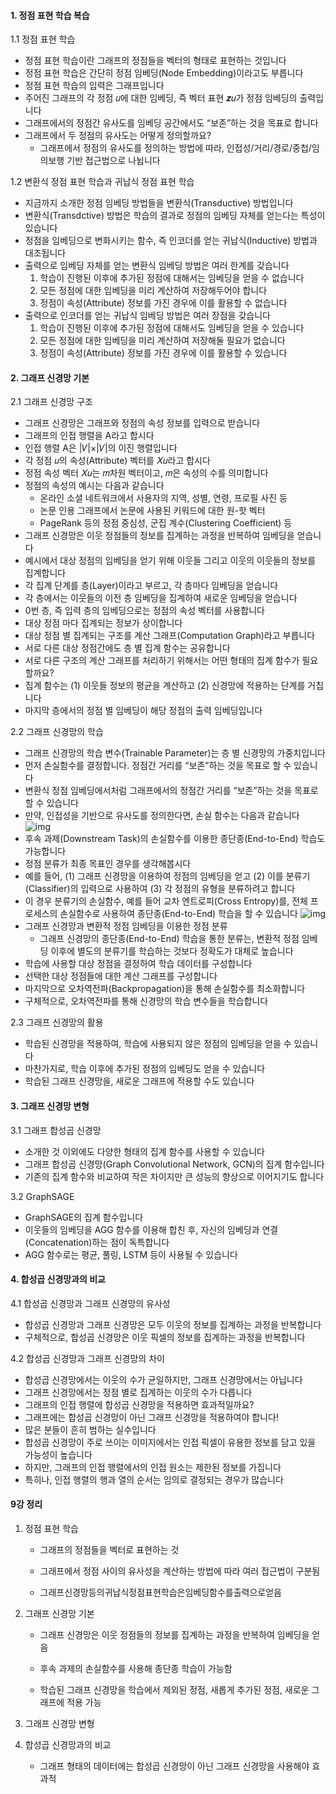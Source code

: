 #### 1. 정점 표현 학습 복습

1.1 정점 표현 학습

- 정점 표현 학습이란 그래프의 정점들을 벡터의 형태로 표현하는 것입니다
- 정점 표현 학습은 간단히 정점 임베딩(Node Embedding)이라고도 부릅니다
- 정점 표현 학습의 입력은 그래프입니다
- 주어진 그래프의 각 정점 𝑢에 대한 임베딩, 즉 벡터 표현 𝒛𝑢가 정점 임베딩의 출력입니다
- 그래프에서의 정점간 유사도를 임베딩 공간에서도 “보존”하는 것을 목표로 합니다
- 그래프에서 두 정점의 유사도는 어떻게 정의할까요?
  - 그래프에서 정점의 유사도를 정의하는 방법에 따라, 인접성/거리/경로/중첩/임의보행 기반 접근법으로 나뉩니다

1.2 변환식 정점 표현 학습과 귀납식 정점 표현 학습

- 지금까지 소개한 정점 임베딩 방법들을 변환식(Transductive) 방법입니다
- 변환식(Transdctive) 방법은 학습의 결과로 정점의 임베딩 자체를 얻는다는 특성이 있습니다
- 정점을 임베딩으로 변화시키는 함수, 즉 인코더를 얻는 귀납식(Inductive) 방법과 대조됩니다
- 출력으로 임베딩 자체를 얻는 변환식 임베딩 방법은 여러 한계를 갖습니다
  1) 학습이 진행된 이후에 추가된 정점에 대해서는 임베딩을 얻을 수 없습니다
  2) 모든 정점에 대한 임베딩을 미리 계산하여 저장해두어야 합니다
  3) 정점이 속성(Attribute) 정보를 가진 경우에 이를 활용할 수 없습니다
- 출력으로 인코더를 얻는 귀납식 임베딩 방법은 여러 장점을 갖습니다
  1) 학습이 진행된 이후에 추가된 정점에 대해서도 임베딩을 얻을 수 있습니다
  2) 모든 정점에 대한 임베딩을 미리 계산하여 저장해둘 필요가 없습니다
  3) 정점이 속성(Attribute) 정보를 가진 경우에 이를 활용할 수 있습니다

#### 2. 그래프 신경망 기본

2.1 그래프 신경망 구조

- 그래프 신경망은 그래프와 정점의 속성 정보를 입력으로 받습니다
- 그래프의 인접 행렬을 A라고 합시다
- 인접 행렬 A은 |𝑉|×|𝑉|의 이진 행렬입니다
- 각 정점 𝑢의 속성(Attribute) 벡터를 𝑋𝑢라고 합시다
- 정점 속성 벡터 𝑋𝑢는 𝑚차원 벡터이고, 𝑚은 속성의 수를 의미합니다
- 정점의 속성의 예시는 다음과 같습니다
  - 온라인 소셜 네트워크에서 사용자의 지역, 성별, 연령, 프로필 사진 등
  - 논문 인용 그래프에서 논문에 사용된 키워드에 대한 원-핫 벡터
  - PageRank 등의 정점 중심성, 군집 계수(Clustering Coefficient) 등
- 그래프 신경망은 이웃 정점들의 정보를 집계하는 과정을 반복하여 임베딩을 얻습니다
- 예시에서 대상 정점의 임베딩을 얻기 위해 이웃들 그리고 이웃의 이웃들의 정보를 집계합니다
- 각 집계 단계를 층(Layer)이라고 부르고, 각 층마다 임베딩을 얻습니다
- 각 층에서는 이웃들의 이전 층 임베딩을 집계하여 새로운 임베딩을 얻습니다
- 0번 층, 즉 입력 층의 임베딩으로는 정점의 속성 벡터를 사용합니다
- 대상 정점 마다 집계되는 정보가 상이합니다
- 대상 정점 별 집계되는 구조를 계산 그래프(Computation Graph)라고 부릅니다
- 서로 다른 대상 정점간에도 층 별 집계 함수는 공유합니다
- 서로 다른 구조의 계산 그래프를 처리하기 위해서는 어떤 형태의 집계 함수가 필요할까요?
- 집계 함수는 (1) 이웃들 정보의 평균을 계산하고 (2) 신경망에 적용하는 단계를 거칩니다
- 마지막 층에서의 정점 별 임베딩이 해당 정점의 출력 임베딩입니다

2.2 그래프 신경망의 학습

- 그래프 신경망의 학습 변수(Trainable Parameter)는 층 별 신경망의 가중치입니다
- 먼저 손실함수를 결정합니다. 정점간 거리를 “보존”하는 것을 목표로 할 수 있습니다
- 변환식 정점 임베딩에서처럼 그래프에서의 정점간 거리를 “보존”하는 것을 목표로 할 수 있습니다
- 만약, 인접성을 기반으로 유사도를 정의한다면, 손실 함수는 다음과 같습니다
  ![img](https://media.vlpt.us/images/skaurl/post/c62ca7d9-50a0-45a3-a9ef-f64b6f8efc78/%EC%8A%A4%ED%81%AC%EB%A6%B0%EC%83%B7%202021-02-26%2009.41.10.png)
- 후속 과제(Downstream Task)의 손실함수를 이용한 종단종(End-to-End) 학습도 가능합니다
- 정점 분류가 최종 목표인 경우를 생각해봅시다
- 예를 들어,
  (1) 그래프 신경망을 이용하여 정점의 임베딩을 얻고
  (2) 이를 분류기(Classifier)의 입력으로 사용하여
  (3) 각 정점의 유형을 분류하려고 합니다
- 이 경우 분류기의 손실함수, 예를 들어 교차 엔트로피(Cross Entropy)를, 전체 프로세스의 손실함수로 사용하여 종단종(End-to-End) 학습을 할 수 있습니다
  ![img](https://media.vlpt.us/images/skaurl/post/4ed0e5f6-2360-43e1-bb43-dce6f77ef64a/%EC%8A%A4%ED%81%AC%EB%A6%B0%EC%83%B7%202021-02-26%2009.42.26.png)
- 그래프 신경망과 변환적 정점 임베딩을 이용한 정점 분류
  - 그래프 신경망의 종단종(End-to-End) 학습을 통한 분류는, 변환적 정점 임베딩 이후에 별도의 분류기를 학습하는 것보다 정확도가 대체로 높습니다
- 학습에 사용할 대상 정점을 결정하여 학습 데이터를 구성합니다
- 선택한 대상 정점들에 대한 계산 그래프를 구성합니다
- 마지막으로 오차역전파(Backpropagation)을 통해 손실함수를 최소화합니다
- 구체적으로, 오차역전파를 통해 신경망의 학습 변수들을 학습합니다

2.3 그래프 신경망의 활용

- 학습된 신경망을 적용하여, 학습에 사용되지 않은 정점의 임베딩을 얻을 수 있습니다
- 마찬가지로, 학습 이후에 추가된 정점의 임베딩도 얻을 수 있습니다
- 학습된 그래프 신경망을, 새로운 그래프에 적용할 수도 있습니다

#### 3. 그래프 신경망 변형

3.1 그래프 합성곱 신경망

- 소개한 것 이외에도 다양한 형태의 집계 함수를 사용할 수 있습니다
- 그래프 합성곱 신경망(Graph Convolutional Network, GCN)의 집계 함수입니다
- 기존의 집계 함수와 비교하여 작은 차이지만 큰 성능의 향상으로 이어지기도 합니다

3.2 GraphSAGE

- GraphSAGE의 집계 함수입니다
- 이웃들의 임베딩을 AGG 함수를 이용해 합친 후, 자신의 임베딩과 연결(Concatenation)하는 점이 독특합니다
- AGG 함수로는 평균, 풀링, LSTM 등이 사용될 수 있습니다

#### 4. 합성곱 신경망과의 비교

4.1 합성곱 신경망과 그래프 신경망의 유사성

- 합성곱 신경망과 그래프 신경망은 모두 이웃의 정보를 집계하는 과정을 반복합니다
- 구체적으로, 합성곱 신경망은 이웃 픽셀의 정보를 집계하는 과정을 반복합니다

4.2 합성곱 신경망과 그래프 신경망의 차이

- 합성곱 신경망에서는 이웃의 수가 균일하지만, 그래프 신경망에서는 아닙니다
- 그래프 신경망에서는 정점 별로 집계하는 이웃의 수가 다릅니다
- 그래프의 인접 행렬에 합성곱 신경망을 적용하면 효과적일까요?
- 그래프에는 합성곱 신경망이 아닌 그래프 신경망을 적용하여야 합니다!
- 많은 분들이 흔히 범하는 실수입니다
- 합성곱 신경망이 주로 쓰이는 이미지에서는 인접 픽셀이 유용한 정보를 담고 있을 가능성이 높습니다
- 하지만, 그래프의 인접 행렬에서의 인접 원소는 제한된 정보를 가집니다
- 특히나, 인접 행렬의 행과 열의 순서는 임의로 결정되는 경우가 많습니다

#### 9강 정리

1. 정점 표현 학습

   - 그래프의 정점들을 벡터로 표현하는 것

   - 그래프에서 정점 사이의 유사성을 계산하는 방법에 따라 여러 접근법이 구분됨

   - 그래프신경망등의귀납식정점표현학습은임베딩함수를출력으로얻음

2. 그래프 신경망 기본

   - 그래프 신경망은 이웃 정점들의 정보를 집계하는 과정을 반복하여 임베딩을 얻음

   - 후속 과제의 손실함수를 사용해 종단종 학습이 가능함

   - 학습된 그래프 신경망을 학습에서 제외된 정점, 새롭게 추가된 정점, 새로운 그래프에 적용 가능

3. 그래프 신경망 변형

4. 합성곱 신경망과의 비교

   - 그래프 형태의 데이터에는 합성곱 신경망이 아닌 그래프 신경망을 사용해야 효과적